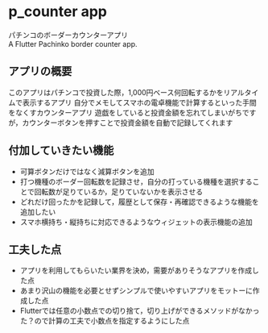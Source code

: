 # p_counter app

パチンコのボーダーカウンターアプリ<br>
A Flutter Pachinko border counter app.

## アプリの概要

このアプリはパチンコで投資した際，1,000円ベース何回転するかをリアルタイムで表示するアプリ
自分でメモしてスマホの電卓機能で計算するといった手間をなくすカウンターアプリ
遊戯をしていると投資金額を忘れてしまいがちですが，カウンターボタンを押すことで投資金額を自動で記録してくれます


## 付加していきたい機能

- 可算ボタンだけではなく減算ボタンを追加
- 打つ機種のボーダー回転数を記録させ，自分の打っている機種を選択することで回転数が足りているか，足りていないかを表示させる
- どれだけ回ったかを記録して，履歴として保存・再確認できるような機能を追加したい
- スマホ横持ち・縦持ちに対応できるようなウィジェットの表示機能の追加


## 工夫した点

- アプリを利用してもらいたい業界を決め，需要がありそうなアプリを作成した点
- あまり沢山の機能を必要とせずシンプルで使いやすいアプリをモットーに作成した点
- Flutterでは任意の小数点での切り捨て，切り上げができるメソッドがなかった？ので計算の工夫で小数点を指定するようにした点



